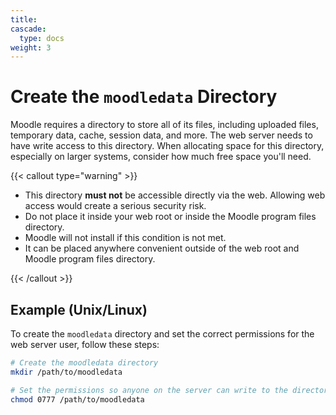 ```yaml
---
title: 
cascade:
  type: docs
weight: 3
---
```


# Create the `moodledata` Directory

Moodle requires a directory to store all of its files, including uploaded files, temporary data, cache, session data, and more. The web server needs to have write access to this directory. When allocating space for this directory, especially on larger systems, consider how much free space you'll need.

{{< callout type="warning" >}}
  - This directory **must not** be accessible directly via the web. Allowing web access would create a serious security risk.
- Do not place it inside your web root or inside the Moodle program files directory.
- Moodle will not install if this condition is not met.
- It can be placed anywhere convenient outside of the web root and Moodle program files directory.

{{< /callout >}}


## Example (Unix/Linux)

To create the `moodledata` directory and set the correct permissions for the web server user, follow these steps:

```bash
# Create the moodledata directory
mkdir /path/to/moodledata

# Set the permissions so anyone on the server can write to the directory
chmod 0777 /path/to/moodledata
